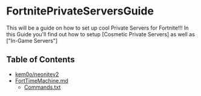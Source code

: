 # FortnitePrivateServersGuide

This will be a guide on how to set up cool Private Servers for Fortnite!!!
In this Guide you'll find out how to setup [Cosmetic Private Servers] as well as ["In-Game Servers"]
## Table of Contents
- [kem0o/neonitev2](https://bit.ly/NeoniteServer)
- [FortTimeMachine.md](https://github.com/Jawschamp/FortniteLawinMachine/blob/master/LawinFortTimeMachine.md)
  - [Commands.txt](https://github.com/Jawschamp/FortniteLawinMachine/blob/master/Commands.txt)
